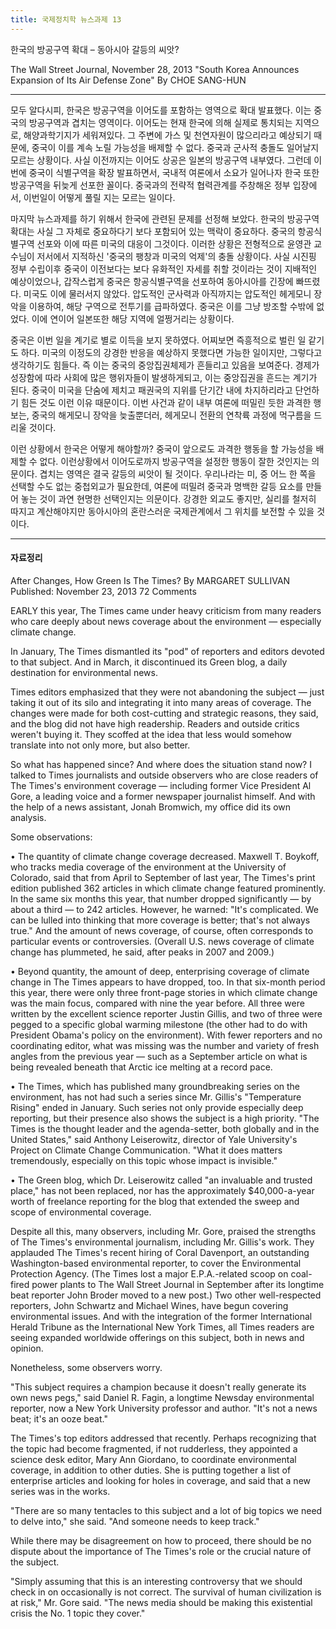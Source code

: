 ```yaml
---
title: 국제정치학 뉴스과제 13
---
```


한국의 방공구역 확대 – 동아시아 갈등의 씨앗?

The Wall Street Journal, November 28, 2013
"South Korea Announces Expansion of Its Air Defense Zone" By CHOE SANG-HUN

---

모두 알다시피, 한국은 방공구역을 이어도를 포함하는 영역으로 확대 발표했다. 이는 중국의 방공구역과 겹치는 영역이다. 이어도는 현재 한국에 의해 실제로 통치되는 지역으로, 해양과학기지가 세워져있다. 그 주변에 가스 및 천연자원이 많으리라고 예상되기 때문에, 중국이 이를 계속 노릴 가능성을 배제할 수 없다. 중국과 군사적 충돌도 일어날지 모르는 상황이다. 사실 이전까지는 이어도 상공은 일본의 방공구역 내부였다. 그런데 이번에 중국이 식별구역을 확장 발표하면서, 국내적 여론에서 소요가 일어나자 한국 또한 방공구역을 뒤늦게 선포한 꼴이다. 중국과의 전략적 협력관계를 주창해온 정부 입장에서, 이번일이 어떻게 풀릴 지는 모르는 일이다.

마지막 뉴스과제를 하기 위해서 한국에 관련된 문제를 선정해 보았다. 한국의 방공구역 확대는 사실 그 자체로 중요하다기 보다 포함되어 있는 맥락이 중요하다. 중국의 항공식별구역 선포와 이에 따른 미국의 대응이 그것이다. 이러한 상황은 전형적으로 윤영관 교수님이 저서에서 지적하신 '중국의 팽창과 미국의 억제'의 충돌 상황이다. 사실 시진핑 정부 수립이후 중국이 이전보다는 보다 유화적인 자세를 취할 것이라는 것이 지배적인 예상이었으나, 갑작스럽게 중국은 항공식별구역을 선포하여 동아시아를 긴장에 빠뜨렸다. 미국도 이에 물러서지 않았다. 압도적인 군사력과 아직까지는 압도적인 헤게모니 장악을 이용하여, 해당 구역으로 전투기를 급파하였다. 중국은 이를 그냥 방조할 수밖에 없었다. 이에 연이어 일본또한 해당 지역에 얼쩡거리는 상황이다.

중국은 이번 일을 계기로 별로 이득을 보지 못하였다. 어찌보면 즉흥적으로 벌린 일 같기도 하다. 미국의 이정도의 강경한 반응을 예상하지 못했다면 가능한 일이지만, 그렇다고 생각하기도 힘들다. 즉 이는 중국의 중앙집권체제가 흔들리고 있음을 보여준다. 경제가 성장함에 따라 사회에 많은 행위자들이 발생하게되고, 이는 중앙집권을 흔드는 계기가 된다. 중국이 미국을 단숨에 제치고 패권국의 지위를 단기간 내에 차지하리라고 단언하기 힘든 것도 이런 이유 때문이다. 이번 사건과 같이 내부 여론에 떠밀린 듯한 과격한 행보는, 중국의 해게모니 장악을 늦출뿐더러, 헤게모니 전환의 연착륙 과정에 먹구름을 드리울 것이다.

이런 상황에서 한국은 어떻게 해야할까? 중국이 앞으로도 과격한 행동을 할 가능성을 배제할 수 없다. 이런상황에서 이어도로까지 방공구역을 설정한 행동이 잘한 것인지는 의문이다. 겹치는 영역은 결국 갈등의 씨앗이 될 것이다. 우리나라는 미, 중 어느 한 쪽을 선택할 수도 없는 중첩외교가 필요한데, 여론에 떠밀려 중국과 명백한 갈등 요소를 만들어 놓는 것이 과연 현명한 선택인지는 의문이다. 강경한 외교도 좋지만, 실리를 철저히 따지고 계산해야지만 동아시아의 혼란스러운 국제관계에서 그 위치를 보전할 수 있을 것이다.

---

#### 자료정리

After Changes, How Green Is The Times?
By MARGARET SULLIVAN
Published: November 23, 2013 72 Comments

EARLY this year, The Times came under heavy criticism from many readers who care deeply about news coverage about the environment — especially climate change.

In January, The Times dismantled its "pod" of reporters and editors devoted to that subject. And in March, it discontinued its Green blog, a daily destination for environmental news.

Times editors emphasized that they were not abandoning the subject — just taking it out of its silo and integrating it into many areas of coverage.  The changes were made for both cost-cutting and strategic reasons, they said, and the blog did not have high readership. Readers and outside critics weren't buying it. They scoffed at the idea that less would somehow translate into not only more, but also better.

So what has happened since? And where does the situation stand now? I talked to Times journalists and outside observers who are close readers of The Times's environment coverage — including former Vice President Al Gore, a leading voice and a former newspaper journalist himself. And with the help of a news assistant, Jonah Bromwich, my office did its own analysis.

Some observations:

• The quantity of climate change coverage decreased. Maxwell T. Boykoff, who tracks media coverage of the environment at the University of Colorado, said that from April to September of last year, The Times's print edition published 362 articles in which climate change featured prominently. In the same six months this year, that number dropped significantly — by about a third — to 242 articles. However, he warned: "It's complicated. We can be lulled into thinking that more coverage is better; that's not always true."  And the amount of news coverage, of course, often corresponds to particular events or controversies. (Overall U.S. news coverage of climate change has plummeted, he said, after peaks in 2007 and 2009.)

• Beyond quantity, the amount of deep, enterprising coverage of climate change in The Times appears to have dropped, too. In that six-month period this year, there were only three front-page stories in which climate change was the main focus, compared with nine the year before. All three were written by the excellent science reporter Justin Gillis, and two of three were pegged to a specific global warming milestone (the other had to do with President Obama's policy on the environment). With fewer reporters and no coordinating editor, what was missing was the number and variety of fresh angles from the previous year — such as a September article on what is being revealed beneath that Arctic ice melting at a record pace.

• The Times, which has published many groundbreaking series on the environment, has not had such a series since Mr. Gillis's "Temperature Rising" ended in January. Such series not only provide especially deep reporting, but their presence also shows the subject is a high priority. "The Times is the thought leader and the agenda-setter, both globally and in the United States," said Anthony Leiserowitz, director of Yale University's Project on Climate Change Communication. "What it does matters tremendously, especially on this topic whose impact is invisible."

• The Green blog, which Dr. Leiserowitz called "an invaluable and trusted place," has not been replaced, nor has the approximately $40,000-a-year worth of freelance reporting for the blog that extended the sweep and scope of environmental coverage.

Despite all this, many observers, including Mr. Gore, praised the strengths of The Times's environmental journalism, including Mr. Gillis's work. They applauded The Times's recent hiring of Coral Davenport, an outstanding Washington-based environmental reporter, to cover the Environmental Protection Agency. (The Times lost a major E.P.A.-related scoop on coal-fired power plants to The Wall Street Journal in September after its longtime beat reporter John Broder moved to a new post.) Two other well-respected reporters, John Schwartz and Michael Wines, have begun covering environmental issues. And with the integration of the former International Herald Tribune as the International New York Times, all Times readers are seeing expanded worldwide offerings on this subject, both in news and opinion.

Nonetheless, some observers worry.

"This subject requires a champion because it doesn't really generate its own news pegs," said Daniel R. Fagin, a longtime Newsday environmental reporter, now a New York University professor and author. "It's not a news beat; it's an ooze beat."

The Times's top editors addressed that recently. Perhaps recognizing that the topic had become fragmented, if not rudderless, they appointed a science desk editor, Mary Ann Giordano, to coordinate environmental coverage, in addition to other duties. She is putting together a list of enterprise articles and looking for holes in coverage, and said that a new series was in the works.

"There are so many tentacles to this subject and a lot of big topics we need to delve into," she said. "And someone needs to keep track."

While there may be disagreement on how to proceed, there should be no dispute about the importance of The Times's role or the crucial nature of the subject.

"Simply assuming that this is an interesting controversy that we should check in on occasionally is not correct. The survival of human civilization is at risk," Mr. Gore said. "The news media should be making this existential crisis the No. 1 topic they cover."
